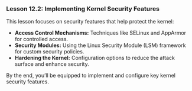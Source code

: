### Lesson 12.2: Implementing Kernel Security Features
This lesson focuses on security features that help protect the kernel:
   - **Access Control Mechanisms:** Techniques like SELinux and AppArmor for controlled access.
   - **Security Modules:** Using the Linux Security Module (LSM) framework for custom security policies.
   - **Hardening the Kernel:** Configuration options to reduce the attack surface and enhance security.

   By the end, you’ll be equipped to implement and configure key kernel security features.
